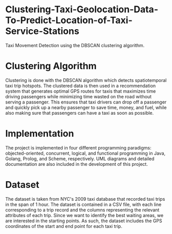 # Clustering-Taxi-Geolocation-Data-To-Predict-Location-of-Taxi-Service-Stations
Taxi Movement Detection using the DBSCAN clustering algorithm.

# Clustering Algorithm
Clustering is done with the DBSCAN algorithm which detects spatiotemporal taxi trip hotspots. The clustered data is then used in a recommendation system that generates optimal GPS routes for taxis that maximizes time driving passengers while minimizing time wasted on the road without serving a passenger. This ensures that taxi drivers can drop off a passenger and quickly pick up a nearby passenger to save time, money, and fuel, while also making sure that passengers can have a taxi as soon as possible.

# Implementation
The project is implemented in four different programming paradigms: objected-oriented, concurrent, logical, and functional programming in Java, Golang, Prolog, and Scheme, respectively. UML diagrams and detailed documentation are also included in the development of this project.

# Dataset
The dataset is taken from NYC's 2009 taxi database that recorded taxi trips in the span of 1 hour. The dataset is contained in a CSV file, with each line corresponding to a trip record and the columns representing the relevant attributes of each trip. Since we want to identify the best waiting areas, we are interested in the starting points. As such, the dataset includes the GPS coordinates of the start and end point for each taxi trip.

